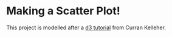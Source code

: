 # Making a Scatter Plot!

This project is modelled after a [d3 tutorial](https://www.youtube.com/watch?v=M2s2jowLkUo) from Curran Kelleher.
